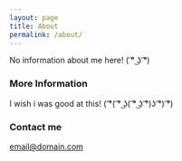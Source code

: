 ```yaml
---
layout: page
title: About
permalink: /about/
---
```


No information about me here! ( ͡° ͜ʖ ͡°)

### More Information
I wish i was good at this! ( ͡°( ͡° ͜ʖ( ͡° ͜ʖ ͡°)ʖ ͡°) ͡°)

### Contact me

[email@domain.com](mailto:email@domain.com)

